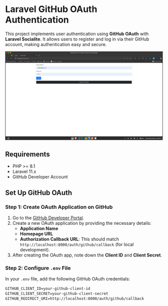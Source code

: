 # Laravel GitHub OAuth Authentication

This project implements user authentication using **GitHub OAuth** with **Laravel Socialite**. It allows users to register and log in via their GitHub account, making authentication easy and secure.

![Login Page Screenshot](login.png)

## Requirements

- PHP >= 8.1
- Laravel 11.x
- GitHub Developer Account

## Set Up GitHub OAuth

### Step 1: Create OAuth Application on GitHub

1. Go to the [GitHub Developer Portal](https://github.com/settings/developers).
2. Create a new OAuth application by providing the necessary details:
   - **Application Name**
   - **Homepage URL**
   - **Authorization Callback URL**: This should match `http://localhost:8000/auth/github/callback` (for local development).
3. After creating the OAuth app, note down the **Client ID** and **Client Secret**.

### Step 2: Configure `.env` File

In your `.env` file, add the following GitHub OAuth credentials:

```env
GITHUB_CLIENT_ID=your-github-client-id
GITHUB_CLIENT_SECRET=your-github-client-secret
GITHUB_REDIRECT_URI=http://localhost:8000/auth/github/callback
